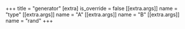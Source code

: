 +++
title = "generator"
[extra]
is_override = false
[[extra.args]]
name = "type"
[[extra.args]]
name = "A"
[[extra.args]]
name = "B"
[[extra.args]]
name = "rand"
+++